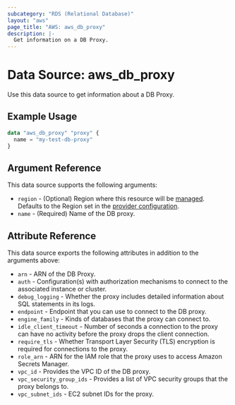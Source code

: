 ```yaml
---
subcategory: "RDS (Relational Database)"
layout: "aws"
page_title: "AWS: aws_db_proxy"
description: |-
  Get information on a DB Proxy.
---
```


# Data Source: aws_db_proxy

Use this data source to get information about a DB Proxy.

## Example Usage

```terraform
data "aws_db_proxy" "proxy" {
  name = "my-test-db-proxy"
}
```

## Argument Reference

This data source supports the following arguments:

* `region` - (Optional) Region where this resource will be [managed](https://docs.aws.amazon.com/general/latest/gr/rande.html#regional-endpoints). Defaults to the Region set in the [provider configuration](https://registry.terraform.io/providers/hashicorp/aws/latest/docs#aws-configuration-reference).
* `name` - (Required) Name of the DB proxy.

## Attribute Reference

This data source exports the following attributes in addition to the arguments above:

* `arn` - ARN of the DB Proxy.
* `auth` - Configuration(s) with authorization mechanisms to connect to the associated instance or cluster.
* `debug_logging` - Whether the proxy includes detailed information about SQL statements in its logs.
* `endpoint` - Endpoint that you can use to connect to the DB proxy.
* `engine_family` - Kinds of databases that the proxy can connect to.
* `idle_client_timeout` - Number of seconds a connection to the proxy can have no activity before the proxy drops the client connection.
* `require_tls` - Whether Transport Layer Security (TLS) encryption is required for connections to the proxy.
* `role_arn` - ARN for the IAM role that the proxy uses to access Amazon Secrets Manager.
* `vpc_id` - Provides the VPC ID of the DB proxy.
* `vpc_security_group_ids` - Provides a list of VPC security groups that the proxy belongs to.
* `vpc_subnet_ids` - EC2 subnet IDs for the proxy.
